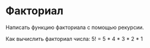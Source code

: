 # Факториал

Написать функцию факториала с помощью рекурсии.

Как вычислить факториал числа: 5! = 5 * 4 * 3 * 2 * 1